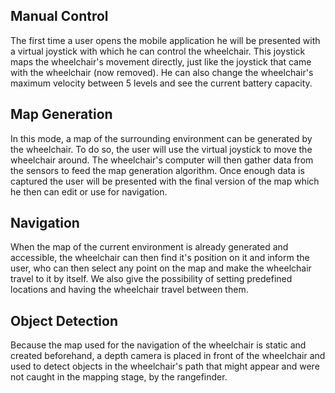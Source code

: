 ## Manual Control
The first time a user opens the mobile application he will be presented with a virtual joystick with which he can control the wheelchair. This joystick maps the wheelchair's movement directly, just like the joystick that came with the wheelchair (now removed). He can also change the wheelchair's maximum velocity between 5 levels and see the current battery capacity.

## Map Generation
In this mode, a map of the surrounding environment can be generated by the wheelchair. To do so, the user will use the virtual joystick to move the wheelchair around. The wheelchair's computer will then gather data from the sensors to feed the map generation algorithm. Once enough data is captured the user will be presented with the final version of the map which he then can edit or use for navigation.

## Navigation 
When the map of the current environment is already generated and accessible, the wheelchair can then find it's position on it and inform the user, who can then select any point on the map and make the wheelchair travel to it by itself. We also give the possibility of setting predefined locations and having the wheelchair travel between them.

## Object Detection
Because the map used for the navigation of the wheelchair is static and created beforehand, a depth camera is placed in front of the wheelchair and used to detect objects in the wheelchair's path that might appear and were not caught in the mapping stage, by the rangefinder.